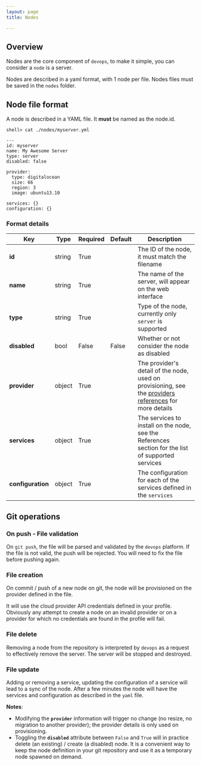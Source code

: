 ```yaml
---
layout: page
title: Nodes

---
```

## Overview

Nodes are the core component of `devops`, to make it simple, you can consider a `node` is a server.  

Nodes are described in a yaml format, with 1 node per file. Nodes files must be saved in the `nodes` folder.

## Node file format

A node is described in a YAML file. It __must__ be named as the node.id.

    shell> cat ./nodes/myserver.yml
    
    ---
    id: myserver
    name: My Awesome Server
    type: server
    disabled: false

    provider:
      type: digitalocean
      size: 66
      region: 3
      image: ubuntu13.10    

    services: {}
    configuration: {}

### Format details

| Key | Type | Required | Default | Description
| ---- | ---- | ---- | ---- | ----
| __id__ | string | True | | The ID of the node, it must match the filename
| __name__ | string | True | | The name of the server, will appear on the web interface
| __type__ | string | True | |Type of the node, currently only `server` is supported
| __disabled__ | bool | False | False | Whether or not consider the node as disabled
| __provider__ | object | True | | The provider's detail of the node, used on provisioning, see the [providers references](/references/providers.html) for more details
| __services__ | object | True | | The services to install on the node, see the References section for the list of supported services
| __configuration__ | object | True | | The configuration for each of the services defined in the `services`

## Git operations

### On push - File validation

On `git push`, the file will be parsed and validated by the `devops` platform. If the file is not valid, the push will be rejected. You will need to fix the file before pushing again.

### File creation

On commit / push of a new node on git, the node will be provisioned on the provider defined in the file.

It will use the cloud provider API credentials defined in your profile. Obviously any attempt to create a node on an invalid provider or on a provider for which no credentials are found in the profile will fail.

### File delete

Removing a node from the repository is interpreted by `devops` as a request to effectively remove the server. The server will be stopped and destroyed.

### File update

Adding or removing a service, updating the configuration of a service will lead to a sync of the node. After a few minutes the node will have the services and configuration as described in the `yaml` file.

__Notes__:

- Modifying the __`provider`__ information will trigger no change (no resize, no migration to another provider); the provider details is only used on provisioning.
- Toggling the __`disabled`__ attribute between `False` and `True` will in practice delete (an existing) / create (a disabled) node. It is a convenient way to keep the node definition in your git repository and use it as a temporary node spawned on demand.